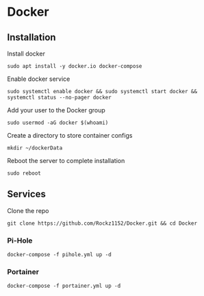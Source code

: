 # Docker

## Installation
Install docker
```
sudo apt install -y docker.io docker-compose
```
Enable docker service
```
sudo systemctl enable docker && sudo systemctl start docker && systemctl status --no-pager docker
```
Add your user to the Docker group
```
sudo usermod -aG docker $(whoami)
```
Create a directory to store container configs
```
mkdir ~/dockerData
```
Reboot the server to complete installation
```
sudo reboot
```

## Services
Clone the repo
```
git clone https://github.com/Rockz1152/Docker.git && cd Docker
```

### Pi-Hole
```
docker-compose -f pihole.yml up -d
```

### Portainer
```
docker-compose -f portainer.yml up -d
```
